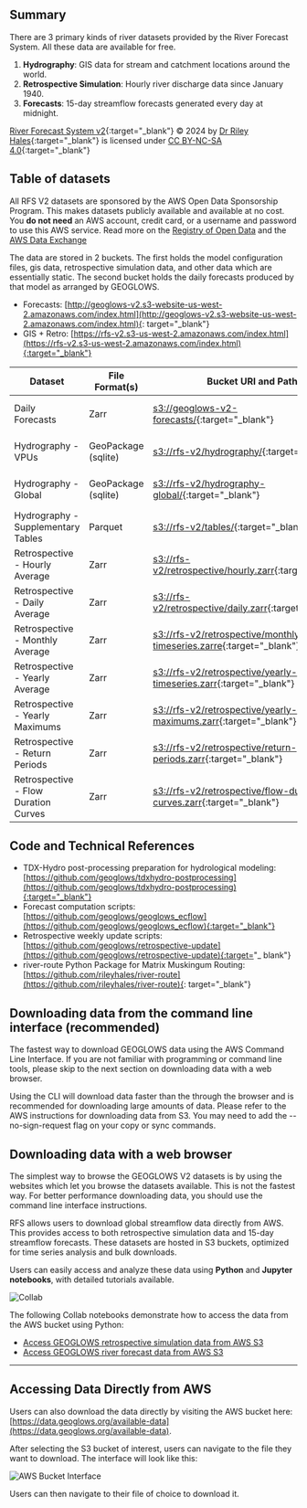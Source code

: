 ## Summary

There are 3 primary kinds of river datasets provided by the River Forecast System. All these data are available for free.

1. **Hydrography**: GIS data for stream and catchment locations around the world.
2. **Retrospective Simulation**: Hourly river discharge data since January 1940.
3. **Forecasts**: 15-day streamflow forecasts generated every day at midnight.

[River Forecast System v2](https://geoglows.org){:target="_blank"} © 2024 by [Dr Riley Hales](https://hales.app){:target="_blank"} is licensed
under [CC BY-NC-SA 4.0](https://creativecommons.org/licenses/by-nc-sa/4.0/){:target="_blank"}

## Table of datasets

All RFS V2 datasets are sponsored by the AWS Open Data Sponsorship Program. This makes datasets publicly available and available at no cost. You **do
not need** an AWS account, credit card, or a username and password to use this AWS service. Read more on
the [Registry of Open Data](https://registry.opendata.aws/geoglows-v2/) and
the [AWS Data Exchange](https://aws.amazon.com/marketplace/pp/prodview-aboaljwcz64zs)

The data are stored in 2 buckets. The first holds the model configuration files, gis data, retrospective simulation data, and other data which are
essentially static. The second bucket holds the daily forecasts produced by that model as arranged by GEOGLOWS.

- Forecasts: [http://geoglows-v2.s3-website-us-west-2.amazonaws.com/index.html](http://geoglows-v2.s3-website-us-west-2.amazonaws.com/index.html){:
  target="_blank"}
- GIS + Retro: [https://rfs-v2.s3-us-west-2.amazonaws.com/index.html](https://rfs-v2.s3-us-west-2.amazonaws.com/index.html){:target="_blank"}

| Dataset                              | File Format(s)      | Bucket URI and Path                                                                                                                          | AWS Region |
|--------------------------------------|---------------------|----------------------------------------------------------------------------------------------------------------------------------------------|------------|
| Daily Forecasts                      | Zarr                | [s3://geoglows-v2-forecasts/](https://geoglows-v2.s3-website-us-west-2.amazonaws.com/index.html){:target="_blank"}                           | us-west-2  |
| Hydrography - VPUs                   | GeoPackage (sqlite) | [s3://rfs-v2/hydrography/](https://rfs-v2.s3-us-west-2.amazonaws.com/index.html#hydrography/){:target="_blank"}                              | us-west-2  |
| Hydrography - Global                 | GeoPackage (sqlite) | [s3://rfs-v2/hydrography-global/](https://rfs-v2.s3-us-west-2.amazonaws.com/index.html#hydrography-global/){:target="_blank"}                | us-west-2  |
| Hydrography - Supplementary Tables   | Parquet             | [s3://rfs-v2/tables/](https://rfs-v2.s3-us-west-2.amazonaws.com/index.html#tables/){:target="_blank"}                                        | us-west-2  |
| Retrospective - Hourly Average       | Zarr                | [s3://rfs-v2/retrospective/hourly.zarr](https://rfs-v2.s3-us-west-2.amazonaws.com/index.html#retrospective/){:target="_blank"}               | us-west-2  |
| Retrospective - Daily Average        | Zarr                | [s3://rfs-v2/retrospective/daily.zarr](https://rfs-v2.s3-us-west-2.amazonaws.com/index.html#retrospective/){:target="_blank"}                | us-west-2  |
| Retrospective - Monthly Average      | Zarr                | [s3://rfs-v2/retrospective/monthly-timeseries.zarre](https://rfs-v2.s3-us-west-2.amazonaws.com/index.html#retrospective/){:target="_blank"}  | us-west-2  |
| Retrospective - Yearly Average       | Zarr                | [s3://rfs-v2/retrospective/yearly-timeseries.zarr](https://rfs-v2.s3-us-west-2.amazonaws.com/index.html#retrospective/){:target="_blank"}    | us-west-2  |
| Retrospective - Yearly Maximums      | Zarr                | [s3://rfs-v2/retrospective/yearly-maximums.zarr](https://rfs-v2.s3-us-west-2.amazonaws.com/index.html#retrospective/){:target="_blank"}      | us-west-2  |
| Retrospective - Return Periods       | Zarr                | [s3://rfs-v2/retrospective/return-periods.zarr](https://rfs-v2.s3-us-west-2.amazonaws.com/index.html#retrospective/){:target="_blank"}       | us-west-2  |
| Retrospective - Flow Duration Curves | Zarr                | [s3://rfs-v2/retrospective/flow-duration-curves.zarr](https://rfs-v2.s3-us-west-2.amazonaws.com/index.html#retrospective/){:target="_blank"} | us-west-2  |

## Code and Technical References

- TDX-Hydro post-processing preparation for hydrological
  modeling: [https://github.com/geoglows/tdxhydro-postprocessing](https://github.com/geoglows/tdxhydro-postprocessing){:target="_blank"}
- Forecast computation scripts: [https://github.com/geoglows/geoglows_ecflow](https://github.com/geoglows/geoglows_ecflow){:target="_blank"}
- Retrospective weekly update scripts: [https://github.com/geoglows/retrospective-update](https://github.com/geoglows/retrospective-update){:target="_
  blank"}
- river-route Python Package for Matrix Muskingum Routing: [https://github.com/rileyhales/river-route](https://github.com/rileyhales/river-route){:
  target="_blank"}

## Downloading data from the command line interface (recommended)

The fastest way to download GEOGLOWS data using the AWS Command Line Interface. If you are not familiar with programming or command line tools, please
skip to the next section on downloading data with a web browser.

Using the CLI will download data faster than the through the browser and is recommended for downloading large amounts of data. Please refer to the AWS
instructions for downloading data from S3. You may need to add the --no-sign-request flag on your copy or sync commands.

## Downloading data with a web browser

The simplest way to browse the GEOGLOWS V2 datasets is by using the websites which let you browse the datasets available. This is not the fastest way.
For better performance downloading data, you should use the command line interface instructions.

RFS allows users to download global streamflow data directly from AWS. This provides access to both retrospective simulation data and 15-day
streamflow forecasts. These datasets are hosted in S3 buckets, optimized for time series analysis and bulk downloads.

Users can easily access and analyze these data using **Python** and **Jupyter notebooks**, with detailed tutorials available.

![Collab](../../static/images/image5.png)

The following Collab notebooks demonstrate how to access the data from the AWS bucket using Python:

- [Access GEOGLOWS retrospective simulation data from AWS S3](https://colab.research.google.com/drive/19f8n-YMqGxL_qcn3aw5yv4oYUFFlB8IK)
- [Access GEOGLOWS river forecast data from AWS S3](https://colab.research.google.com/drive/1tOuybiHK3HuxwL0MHDhGRbU65-yaolGs)

---

## Accessing Data Directly from AWS

Users can also download the data directly by visiting the AWS bucket
here: [https://data.geoglows.org/available-data](https://data.geoglows.org/available-data).

After selecting the S3 bucket of interest, users can navigate to the file they want to download. The interface will look like this:

![AWS Bucket Interface](../../static/images/aws_bucket.png)

Users can then navigate to their file of choice to download it.

